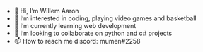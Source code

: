 - 👋 Hi, I’m Willem Aaron
- 👀 I’m interested in coding, playing video games and basketball
- 🌱 I’m currently learning web development
- 💞️ I’m looking to collaborate on python and c# projects
- 📫 How to reach me discord: mumen#2258

<!---
thisismaw/thisismaw is a ✨ special ✨ repository because its `README.md` (this file) appears on your GitHub profile.
You can click the Preview link to take a look at your changes.
--->
